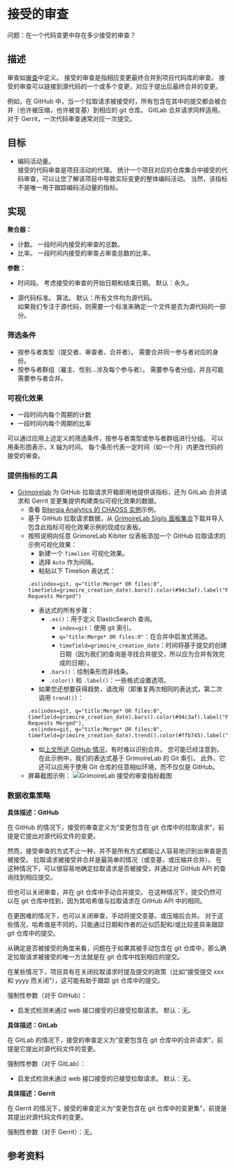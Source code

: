 # 接受的审查

问题：在一个代码变更中存在多少接受的审查？

## 描述

审查如[审查](https://github.com/chaoss/wg-evolution/blob/master/metrics/Reviews.md)中定义。 接受的审查是指相应变更最终合并到项目代码库的审查。 接受的审查可以链接到源代码的一个或多个变更，对应于提出后最终合并的变更。

例如，在 GitHub 中，当一个拉取请求被接受时，所有包含在其中的提交都会被合并（也许被压缩，也许被变基）到相应的 git 仓库。 GitLab 合并请求同样适用。 对于 Gerrit，一次代码审查通常对应一次提交。


## 目标

* 编码活动量。  
  接受的代码审查是项目活动的代理。 统计一个项目对应的仓库集合中接受的代码审查，可以让您了解该项目中导致实际变更的整体编码活动。 当然，该指标不是唯一用于跟踪编码活动量的指标。


## 实现

**聚合器：**
* 计数。 一段时间内接受的审查的总数。
* 比率。 一段时间内接受的审查占审查总数的比率。

**参数：**
* 时间段。 考虑接受的审查的开始日期和结束日期。 默认：永久。

* 源代码标准。 算法。 默认：所有文件均为源代码。  
  如果我们专注于源代码，则需要一个标准来确定一个文件是否为源代码的一部分。


### 筛选条件

* 按参与者类型（提交者、审查者、合并者）。 需要合并同一参与者对应的身份。
* 按参与者群组（雇主、性别…涉及每个参与者）。 需要参与者分组，并且可能需要参与者合并。


### 可视化效果

* 一段时间内每个周期的计数
* 一段时间内每个周期的比率

可以通过应用上述定义的筛选条件，按参与者类型或参与者群组进行分组。 可以用条形图表示，X 轴为时间。 每个条形代表一定时间（如一个月）内更改代码的接受的审查。


### 提供指标的工具

* [Grimoirelab](https://chaoss.github.io/grimoirelab) 为 GitHub 拉取请求开箱即用地提供该指标，还为 GitLab 合并请求和 Gerrit 变更集提供构建类似可视化效果的数据。
  - 查看 [Bitergia Analytics 的 CHAOSS 实例](https://chaoss.biterg.io/app/kibana#/dashboard/a7b3fd70-ef16-11e8-9be6-c962f0cee9ae)示例。
  - 基于 GitHub 拉取请求数据，从 [GrimoireLab Sigils 面板集合](https://chaoss.github.io/grimoirelab-sigils/panels/github-pullrequests/)下载并导入包含此指标可视化效果示例的现成仪表板。
  - 按照说明向任意 GrimoreLab Kibiter 仪表板添加一个 GitHub 拉取请求的示例可视化效果：
    * 新建一个 `Timelion` 可视化效果。
    * 选择 `Auto` 作为间隔。
    * 粘贴以下 Timelion 表达式：
    ```
    .es(index=git, q="title:Merge* OR files:0", timefield=grimoire_creation_date).bars().color(#94c3af).label("Pull Requests Merged")
    ```
    * 表达式的所有步骤：
      * `.es()`：用于定义 ElasticSearch 查询。
        * `index=git`：使用 git 索引。
        * `q="title:Merge* OR files:0"`：在合并中启发式筛选。
        * `timefield=grimoire_creation_date`：时间将基于提交的创建日期（因为我们的查询是寻找合并提交，所以应为合并有效完成的日期）。
      * `.bars()`：绘制条形而非线条。
      * `.color()` 和 `.label()`：一些格式设置选项。
    * 如果您还想要获得趋势，请改用（即重复两次相同的表达式，第二次调用 `trend()`）：
    ```
    .es(index=git, q="title:Merge* OR files:0", timefield=grimoire_creation_date).bars().color(#94c3af).label("Pull Requests Merged"),
    .es(index=git, q="title:Merge* OR files:0", timefield=grimoire_creation_date).trend().color(#ffb745).label("Trend")
    ```
    * 如[上文所述 GitHub 情况](#specific-description-github)，有时难以识别合并。 您可能已经注意到，在此示例中，我们的表达式基于 GrimoireLab 的 Git 索引。 此外，它还可以应用于使用 Git 仓库的任意相似环境，而不仅仅是 GitHub。
  - 屏幕截图示例： ![GrimoireLab 接受的审查指标截图](https://github.com/chaoss/wg-evolution/blob/master/metrics/images/reviews_accepted_GrimoireLab.png)


### 数据收集策略

**具体描述：GitHub**

在 GitHub 的情况下，接受的审查定义为“变更包含在 git 仓库中的拉取请求”，前提是它提出对源代码文件的变更。

然而，接受审查的方式不止一种，并不是所有方式都能让人容易地识别出审查是否被接受。 拉取请求被接受并合并是最简单的情况（或变基，或压缩并合并）。 在这种情况下，可以很容易地确定拉取请求是否被接受，并通过对 GitHub API 的查询找到相应提交。

但也可以关闭审查，并在 git 仓库中手动合并提交。 在这种情况下，提交仍然可以在 git 仓库中找到，因为其哈希值与拉取请求在 GitHub API 中的相同。

在更困难的情况下，也可以关闭审查，手动将提交变基，或压缩后合并。 对于这些情况，哈希值是不同的，只能通过日期和作者的近似匹配和/或比较差异来跟踪 git 仓库中的提交。

从确定是否被接受的角度来看，问题在于如果其被手动包含在 git 仓库中，那么确定拉取请求被接受的唯一方法就是在 git 仓库中找到相应的提交。

在某些情况下，项目具有在关闭拉取请求时提及提交的政策（比如“接受提交 xxx 和 yyyy 而关闭”），这可能有助于跟踪 git 仓库中的提交。

强制性参数（对于 GitHub）：

* 启发式检测未通过 web 接口接受的已接受拉取请求。 默认：无。

**具体描述：GitLab**

在 GitLab 的情况下，接受的审查定义为“变更包含在 git 仓库中的合并请求”，前提是它提出对源代码文件的变更。

强制性参数（对于 GitLab）：

* 启发式检测未通过 web 接口接受的已接受拉取请求。 默认：无。

**具体描述：Gerrit**

在 Gerrit 的情况下，接受的审查定义为“变更包含在 git 仓库中的变更集”，前提是其提出对源代码文件的变更。

强制性参数（对于 Gerrit）：无。



## 参考资料
 
